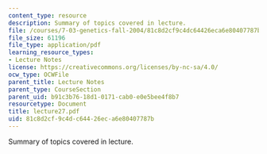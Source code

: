 ```yaml
---
content_type: resource
description: Summary of topics covered in lecture.
file: /courses/7-03-genetics-fall-2004/81c8d2cf9c4dc64426eca6e80407787b_lecture27.pdf
file_size: 61196
file_type: application/pdf
learning_resource_types:
- Lecture Notes
license: https://creativecommons.org/licenses/by-nc-sa/4.0/
ocw_type: OCWFile
parent_title: Lecture Notes
parent_type: CourseSection
parent_uid: b91c3b76-18d1-0171-cab0-e0e5bee4f8b7
resourcetype: Document
title: lecture27.pdf
uid: 81c8d2cf-9c4d-c644-26ec-a6e80407787b
---
```

Summary of topics covered in lecture.